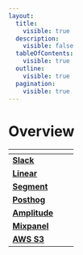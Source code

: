```yaml
---
layout:
  title:
    visible: true
  description:
    visible: false
  tableOfContents:
    visible: true
  outline:
    visible: true
  pagination:
    visible: true
---
```


# Overview

<table data-view="cards"><thead><tr><th></th><th></th><th></th></tr></thead><tbody><tr><td><a href="slack.md"><strong>Slack</strong></a></td><td></td><td></td></tr><tr><td><a href="linear.md"><strong>Linear</strong></a></td><td></td><td></td></tr><tr><td><a href="segment.md"><strong>Segment</strong></a></td><td></td><td></td></tr><tr><td><a href="posthog.md"><strong>Posthog</strong></a></td><td></td><td></td></tr><tr><td><a href="amplitude.md"><strong>Amplitude</strong></a></td><td></td><td></td></tr><tr><td><a href="mixpanel.md"><strong>Mixpanel</strong></a></td><td></td><td></td></tr><tr><td><a href="aws-s3.md"><strong>AWS S3</strong></a></td><td></td><td></td></tr></tbody></table>

###
